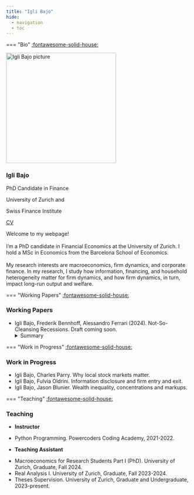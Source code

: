 ```yaml
---
title: "Igli Bajo"
hide:
  - navigation
  - toc
---
```


=== "Bio"
    <!-- Webpage -->
    <span class="back-button">[:fontawesome-solid-house:](../about/index.md)</span>
    <section id="about-sec" class="wg-about-biography">
      <div class="about-grid">
        <div class="about-img text-center">
          <img src="IgliBajo_Photo.jpeg" alt="Igli Bajo picture" class="img-responsive img-circle" style="width: 300px; height: auto;">
          <h3>Igli Bajo</h3>
          <p class="headline">PhD Candidate in Finance</p>
          <p class="headline">University of Zurich and</p>
          <p class="headline">Swiss Finance Institute</p>
          <p>
            <a href="mailto:igli.bajo@df.uzh.ch"><i class="fas fa-envelope"></i></a>
            <a href="https://x.com/IgliBajo"><i class="fab fa-twitter"></i></a>
            <a href="https://www.linkedin.com/in/igli-bajo-6b3483a4/"><i class="fab fa-linkedin"></i></a>
            <a href="https://www.linkedin.com/in/igli-bajo-6b3483a4/" class="cv-link">CV</a>  
          </p>
        </div>
        <div class="about-info">
          <p>Welcome to my webpage! <br> <br>
          I’m a PhD candidate in Financial Economics at the University of Zurich. I hold a MSc in Economics from the Barcelona School of Economics. <br> <br>
           My research interests are macroeconomics, firm dynamics, and corporate finance. In my research, I study how information, financing, and household heterogeneity matter for firm dynamics, and how firm dynamics, in turn, impact long-run output and welfare.</p>
        </div>
      </div>
    </section>

=== "Working Papers"
    <span class="back-button">[:fontawesome-solid-house:](../about/index.md)</span>
    <section id="research" class="home-section wg-research">
      <div class="about-grid">
        <div class="research-title text-center">
          <h3>Working Papers</h3>
        </div>
        <div class="research-info">
          <ul>
            <li><i class="fas fa-file-alt"></i>Igli Bajo, Frederik Bennhoff, Alessandro Ferrari (2024). Not-So-Cleansing Recessions.<span class="ital"> Draft coming soon.</span>
           <details><summary>Summary</summary>
            <p>Recessions are periods in which the least productive firms in the economy exit, and as the economy recovers, they are replaced by new and more productive entrants. These *cleansing effects* imply that business cycles generate improvements in the average firm productivity. We argue that this is not sufficient to induce long-run gains in GDP and welfare. We show that these are driven by the intensity of *love-for-variety* in households' preferences. If the household has CES preferences, recessions do not bring about any improvement in GDP and welfare. If the economy features more *love-for-variety* than CES, the social planner finds it optimal to subsidize economic activity in recessions to avoid firm exit.</p>
            </details>
            </li>
          </ul>
        </div>
      </div>
    </section>

=== "Work in Progress"
    <span class="back-button">[:fontawesome-solid-house:](../about/index.md)</span>
    <section id="work-in-progress" class="home-section wg-work-in-progress">
      <div class="about-grid">
        <div class="work-title text-center">
          <h3>Work in Progress</h3>
        </div>
        <div class="work-info">
          <ul>
            <li><i class="fas fa-file-alt"></i>Igli Bajo, Charles Parry. Why local stock markets matter.</li>
            <li><i class="fas fa-file-alt"></i>Igli Bajo, Fulvia Oldrini. Information disclosure and firm entry and exit.</li>
            <li><i class="fas fa-file-alt"></i>Igli Bajo, Jason Blunier. Wealth inequality, concentrations and markups.</li>
          </ul>
        </div>
      </div>
    </section>

=== "Teaching"
    <span class="back-button">[:fontawesome-solid-house:](../about/index.md)</span>
    <section id="teaching" class="home-section wg-teaching">
      <div class="teaching-grid">
        <div class="teaching-title text-center">
          <h3>Teaching</h3>
        </div>
        <div>
          <div class="teaching-sub-grid">
              <div class="teaching-info">
                <ul class="li-head-list">
                  <li id="li-head"><strong>Instructor</strong></li>
                </ul>
              </div>
              <div class="teaching-info">
                <ul>
                  <li>Python Programming. Powercoders Coding Academy, 2021-2022.</li>
                </ul>
              </div>
            </div>
            <div class="teaching-sub-grid">
                <div class="teaching-info">
                  <ul class="li-head-list">
                    <li id="li-head"><strong>Teaching Assistant</strong></li>
                  </ul>
                </div>
                <div class="teaching-info">
                  <ul>
                    <li>Macroeconomics for Research Students Part I (PhD). University of Zurich, Graduate, Fall 2024.</li>
                    <li>Real Analysis I. University of Zurich, Graduate, Fall 2023-2024.</li>
                    <li>Theses Supervision. University of Zurich, Graduate and Undergraduate, 2023-present.</li>
                  </ul>
                </div>
              </div>
        </div>
      </div>
    </section>


<!-- TO DOs
- finisci CV
- collega file CV
- finisci about section with Fred
- create 2 sample blogs
-->

<!-- Include Font Awesome for icons -->
<link rel="stylesheet" href="https://cdnjs.cloudflare.com/ajax/libs/font-awesome/5.15.4/css/all.min.css">
